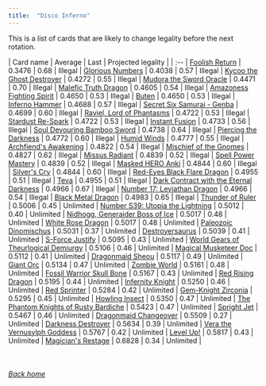 ```yaml
---
title:  "Disco Inferno"
---
```


This is a list of cards that are likely to change legality before the next rotation.

| Card name | Average | Last | Projected legality |
| :-- |
[Foolish Return](https://db.ygoprodeck.com/card/?search=Foolish%20Return) | 0.3476 | 0.68 | Illegal |
[Glorious Numbers](https://db.ygoprodeck.com/card/?search=Glorious%20Numbers) | 0.4038 | 0.57 | Illegal |
[Kycoo the Ghost Destroyer](https://db.ygoprodeck.com/card/?search=Kycoo%20the%20Ghost%20Destroyer) | 0.4272 | 0.55 | Illegal |
[Mudora the Sword Oracle](https://db.ygoprodeck.com/card/?search=Mudora%20the%20Sword%20Oracle) | 0.4471 | 0.70 | Illegal |
[Malefic Truth Dragon](https://db.ygoprodeck.com/card/?search=Malefic%20Truth%20Dragon) | 0.4605 | 0.54 | Illegal |
[Amazoness Fighting Spirit](https://db.ygoprodeck.com/card/?search=Amazoness%20Fighting%20Spirit) | 0.4650 | 0.53 | Illegal |
[Buten](https://db.ygoprodeck.com/card/?search=Buten) | 0.4650 | 0.53 | Illegal |
[Inferno Hammer](https://db.ygoprodeck.com/card/?search=Inferno%20Hammer) | 0.4688 | 0.57 | Illegal |
[Secret Six Samurai - Genba](https://db.ygoprodeck.com/card/?search=Secret%20Six%20Samurai%20-%20Genba) | 0.4699 | 0.60 | Illegal |
[Raviel, Lord of Phantasms](https://db.ygoprodeck.com/card/?search=Raviel,%20Lord%20of%20Phantasms) | 0.4722 | 0.53 | Illegal |
[Stardust Re-Spark](https://db.ygoprodeck.com/card/?search=Stardust%20Re-Spark) | 0.4722 | 0.53 | Illegal |
[Instant Fusion](https://db.ygoprodeck.com/card/?search=Instant%20Fusion) | 0.4733 | 0.56 | Illegal |
[Soul Devouring Bamboo Sword](https://db.ygoprodeck.com/card/?search=Soul%20Devouring%20Bamboo%20Sword) | 0.4738 | 0.64 | Illegal |
[Piercing the Darkness](https://db.ygoprodeck.com/card/?search=Piercing%20the%20Darkness) | 0.4772 | 0.60 | Illegal |
[Humid Winds](https://db.ygoprodeck.com/card/?search=Humid%20Winds) | 0.4777 | 0.55 | Illegal |
[Archfiend's Awakening](https://db.ygoprodeck.com/card/?search=Archfiend's%20Awakening) | 0.4822 | 0.54 | Illegal |
[Mischief of the Gnomes](https://db.ygoprodeck.com/card/?search=Mischief%20of%20the%20Gnomes) | 0.4827 | 0.62 | Illegal |
[Missus Radiant](https://db.ygoprodeck.com/card/?search=Missus%20Radiant) | 0.4839 | 0.52 | Illegal |
[Spell Power Mastery](https://db.ygoprodeck.com/card/?search=Spell%20Power%20Mastery) | 0.4839 | 0.52 | Illegal |
[Masked HERO Anki](https://db.ygoprodeck.com/card/?search=Masked%20HERO%20Anki) | 0.4844 | 0.60 | Illegal |
[Silver's Cry](https://db.ygoprodeck.com/card/?search=Silver's%20Cry) | 0.4844 | 0.60 | Illegal |
[Red-Eyes Black Flare Dragon](https://db.ygoprodeck.com/card/?search=Red-Eyes%20Black%20Flare%20Dragon) | 0.4955 | 0.51 | Illegal |
[Teva](https://db.ygoprodeck.com/card/?search=Teva) | 0.4955 | 0.51 | Illegal |
[Dark Contract with the Eternal Darkness](https://db.ygoprodeck.com/card/?search=Dark%20Contract%20with%20the%20Eternal%20Darkness) | 0.4966 | 0.67 | Illegal |
[Number 17: Leviathan Dragon](https://db.ygoprodeck.com/card/?search=Number%2017:%20Leviathan%20Dragon) | 0.4966 | 0.54 | Illegal |
[Black Metal Dragon](https://db.ygoprodeck.com/card/?search=Black%20Metal%20Dragon) | 0.4983 | 0.65 | Illegal |
[Thunder of Ruler](https://db.ygoprodeck.com/card/?search=Thunder%20of%20Ruler) | 0.5006 | 0.45 | Unlimited |
[Number S39: Utopia the Lightning](https://db.ygoprodeck.com/card/?search=Number%20S39:%20Utopia%20the%20Lightning) | 0.5012 | 0.40 | Unlimited |
[Nidhogg, Generaider Boss of Ice](https://db.ygoprodeck.com/card/?search=Nidhogg,%20Generaider%20Boss%20of%20Ice) | 0.5017 | 0.48 | Unlimited |
[White Rose Dragon](https://db.ygoprodeck.com/card/?search=White%20Rose%20Dragon) | 0.5017 | 0.48 | Unlimited |
[Paleozoic Dinomischus](https://db.ygoprodeck.com/card/?search=Paleozoic%20Dinomischus) | 0.5031 | 0.37 | Unlimited |
[Destroyersaurus](https://db.ygoprodeck.com/card/?search=Destroyersaurus) | 0.5039 | 0.41 | Unlimited |
[S-Force Justify](https://db.ygoprodeck.com/card/?search=S-Force%20Justify) | 0.5095 | 0.43 | Unlimited |
[World Gears of Theurlogical Demiurgy](https://db.ygoprodeck.com/card/?search=World%20Gears%20of%20Theurlogical%20Demiurgy) | 0.5106 | 0.46 | Unlimited |
[Magical Musketeer Doc](https://db.ygoprodeck.com/card/?search=Magical%20Musketeer%20Doc) | 0.5112 | 0.41 | Unlimited |
[Dragonmaid Sheou](https://db.ygoprodeck.com/card/?search=Dragonmaid%20Sheou) | 0.5117 | 0.49 | Unlimited |
[Giant Orc](https://db.ygoprodeck.com/card/?search=Giant%20Orc) | 0.5134 | 0.47 | Unlimited |
[Zombie World](https://db.ygoprodeck.com/card/?search=Zombie%20World) | 0.5161 | 0.48 | Unlimited |
[Fossil Warrior Skull Bone](https://db.ygoprodeck.com/card/?search=Fossil%20Warrior%20Skull%20Bone) | 0.5167 | 0.43 | Unlimited |
[Red Rising Dragon](https://db.ygoprodeck.com/card/?search=Red%20Rising%20Dragon) | 0.5195 | 0.44 | Unlimited |
[Infernity Knight](https://db.ygoprodeck.com/card/?search=Infernity%20Knight) | 0.5250 | 0.46 | Unlimited |
[Red Sprinter](https://db.ygoprodeck.com/card/?search=Red%20Sprinter) | 0.5284 | 0.42 | Unlimited |
[Gem-Knight Zirconia](https://db.ygoprodeck.com/card/?search=Gem-Knight%20Zirconia) | 0.5295 | 0.45 | Unlimited |
[Howling Insect](https://db.ygoprodeck.com/card/?search=Howling%20Insect) | 0.5350 | 0.47 | Unlimited |
[The Phantom Knights of Rusty Bardiche](https://db.ygoprodeck.com/card/?search=The%20Phantom%20Knights%20of%20Rusty%20Bardiche) | 0.5423 | 0.47 | Unlimited |
[Spright Jet](https://db.ygoprodeck.com/card/?search=Spright%20Jet) | 0.5467 | 0.46 | Unlimited |
[Dragonmaid Changeover](https://db.ygoprodeck.com/card/?search=Dragonmaid%20Changeover) | 0.5509 | 0.27 | Unlimited |
[Darkness Destroyer](https://db.ygoprodeck.com/card/?search=Darkness%20Destroyer) | 0.5634 | 0.39 | Unlimited |
[Vera the Vernusylph Goddess](https://db.ygoprodeck.com/card/?search=Vera%20the%20Vernusylph%20Goddess) | 0.5767 | 0.42 | Unlimited |
[Level Up!](https://db.ygoprodeck.com/card/?search=Level%20Up!) | 0.5817 | 0.43 | Unlimited |
[Magician's Restage](https://db.ygoprodeck.com/card/?search=Magician's%20Restage) | 0.6828 | 0.34 | Unlimited |

<br>

###### [Back home](index)